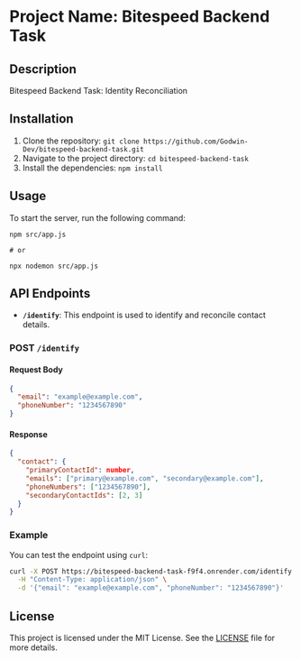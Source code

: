 # Project Name: Bitespeed Backend Task

## Description
Bitespeed Backend Task: Identity Reconciliation

## Installation
1. Clone the repository: `git clone https://github.com/Godwin-Dev/bitespeed-backend-task.git`
2. Navigate to the project directory: `cd bitespeed-backend-task`
3. Install the dependencies: `npm install`

## Usage
To start the server, run the following command:
```
npm src/app.js

# or

npx nodemon src/app.js
```

## API Endpoints
- **`/identify`**: This endpoint is used to identify and reconcile contact details.

### POST `/identify`

#### Request Body
```json
{
  "email": "example@example.com",
  "phoneNumber": "1234567890"
}
```

#### Response
```json
{
  "contact": {
    "primaryContactId": number,
    "emails": ["primary@example.com", "secondary@example.com"],
    "phoneNumbers": ["1234567890"],
    "secondaryContactIds": [2, 3]
  }
}
```

### Example
You can test the endpoint using `curl`:
```sh
curl -X POST https://bitespeed-backend-task-f9f4.onrender.com/identify \
  -H "Content-Type: application/json" \
  -d '{"email": "example@example.com", "phoneNumber": "1234567890"}'
```


## License
This project is licensed under the MIT License. See the [LICENSE](LICENSE) file for more details.



